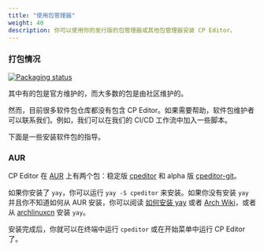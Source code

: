 ```yaml
---
title: "使用包管理器"
weight: 40
description: 你可以使用你的发行版的包管理器或其他包管理器安装 CP Editor。
---
```


### 打包情况

[![Packaging status](https://repology.org/badge/vertical-allrepos/cpeditor.svg)](https://repology.org/project/cpeditor/versions)

其中有的包是官方维护的，而大多数的包是由社区维护的。

然而，目前很多软件包仓库都没有包含 CP Editor。如果需要帮助，软件包维护者可以联系我们。例如，我们可以在我们的 CI/CD 工作流中加入一些脚本。

下面是一些安装软件包的指导。

### AUR

CP Editor 在 [AUR](https://aur.archlinux.org/) 上有两个包：稳定版 [cpeditor](https://aur.archlinux.org/packages/cpeditor/) 和 alpha 版 [cpeditor-git](https://aur.archlinux.org/packages/cpeditor-git/)。

如果你安装了 `yay`，你可以运行 `yay -S cpeditor` 来安装。如果你没有安装 `yay` 并且你不知道如何从 AUR 安装，你可以阅读 [如何安装 yay](https://github.com/Jguer/yay#installation) 或者 [Arch Wiki](https://wiki.archlinux.org/index.php/Arch_User_Repository_\(简体中文\)#安装软件包)，或者从 [archlinuxcn](https://www.archlinuxcn.org/archlinux-cn-repo-and-mirror/) 安装 `yay`。

安装完成后，你就可以在终端中运行 `cpeditor` 或在开始菜单中运行 CP Editor 了。
